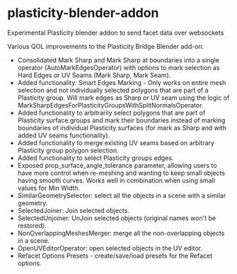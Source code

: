 # plasticity-blender-addon

Experimental Plasticity blender addon to send facet data over websockets

Various QOL improvements to the Plasticity Bridge Blender add-on:

- Consolidated Mark Sharp and Mark Sharp at boundaries into a single operator (AutoMarkEdgesOperator) with options to mark selection as Hard Edges or UV Seams (Mark Sharp, Mark Seam).⁠
- Added functionality: Smart Edges Marking - Only works on entire mesh selection and not individually selected polygons that are part of a Plasticity group. Will mark edges as Sharp or UV seam using the logic of MarkSharpEdgesForPlasticityGroupsWithSplitNormalsOperator.
- Added functionality to arbitrarily select polygons that are part of Plasticity surface groups and mark their boundaries instead of marking boundaries of individual Plasticity surfaces (for mark as Sharp and with added UV seams functionality).⁠
- Added functionality to merge existing UV seams based on arbitrary Plasticity group polygon selection.
- Added functionality to select Plasticity groups edges.⁠
- Exposed prop_surface_angle_tolerance parameter, allowing users to have more control when re-meshing and wanting to keep small objects having smooth curves. Works well in combination when using small values for Min Width.
- SimilarGeometrySelector: select all the objects in a scene with a similar geometry.
- SelectedJoiner: Join selected objects.
- SelectedUnjoiner: UnJoin selected objects (original names won't be restored).
- NonOverlappingMeshesMerger: merge all the non-overlapping objects in a scene.  
- OpenUVEditorOperator:  open selected objects in the UV editor.
- Refacet Options Presets - create/save/load presets for the Refacet options.

